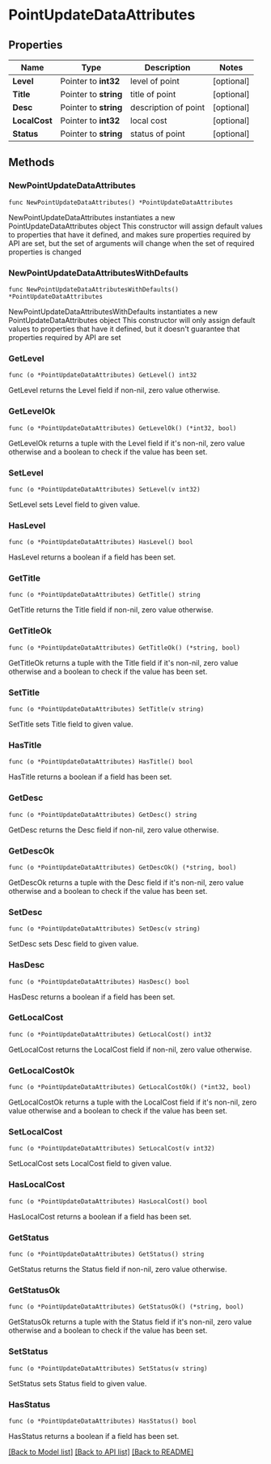 # PointUpdateDataAttributes

## Properties

Name | Type | Description | Notes
------------ | ------------- | ------------- | -------------
**Level** | Pointer to **int32** | level of point | [optional] 
**Title** | Pointer to **string** | title of point | [optional] 
**Desc** | Pointer to **string** | description of point | [optional] 
**LocalCost** | Pointer to **int32** | local cost | [optional] 
**Status** | Pointer to **string** | status of point | [optional] 

## Methods

### NewPointUpdateDataAttributes

`func NewPointUpdateDataAttributes() *PointUpdateDataAttributes`

NewPointUpdateDataAttributes instantiates a new PointUpdateDataAttributes object
This constructor will assign default values to properties that have it defined,
and makes sure properties required by API are set, but the set of arguments
will change when the set of required properties is changed

### NewPointUpdateDataAttributesWithDefaults

`func NewPointUpdateDataAttributesWithDefaults() *PointUpdateDataAttributes`

NewPointUpdateDataAttributesWithDefaults instantiates a new PointUpdateDataAttributes object
This constructor will only assign default values to properties that have it defined,
but it doesn't guarantee that properties required by API are set

### GetLevel

`func (o *PointUpdateDataAttributes) GetLevel() int32`

GetLevel returns the Level field if non-nil, zero value otherwise.

### GetLevelOk

`func (o *PointUpdateDataAttributes) GetLevelOk() (*int32, bool)`

GetLevelOk returns a tuple with the Level field if it's non-nil, zero value otherwise
and a boolean to check if the value has been set.

### SetLevel

`func (o *PointUpdateDataAttributes) SetLevel(v int32)`

SetLevel sets Level field to given value.

### HasLevel

`func (o *PointUpdateDataAttributes) HasLevel() bool`

HasLevel returns a boolean if a field has been set.

### GetTitle

`func (o *PointUpdateDataAttributes) GetTitle() string`

GetTitle returns the Title field if non-nil, zero value otherwise.

### GetTitleOk

`func (o *PointUpdateDataAttributes) GetTitleOk() (*string, bool)`

GetTitleOk returns a tuple with the Title field if it's non-nil, zero value otherwise
and a boolean to check if the value has been set.

### SetTitle

`func (o *PointUpdateDataAttributes) SetTitle(v string)`

SetTitle sets Title field to given value.

### HasTitle

`func (o *PointUpdateDataAttributes) HasTitle() bool`

HasTitle returns a boolean if a field has been set.

### GetDesc

`func (o *PointUpdateDataAttributes) GetDesc() string`

GetDesc returns the Desc field if non-nil, zero value otherwise.

### GetDescOk

`func (o *PointUpdateDataAttributes) GetDescOk() (*string, bool)`

GetDescOk returns a tuple with the Desc field if it's non-nil, zero value otherwise
and a boolean to check if the value has been set.

### SetDesc

`func (o *PointUpdateDataAttributes) SetDesc(v string)`

SetDesc sets Desc field to given value.

### HasDesc

`func (o *PointUpdateDataAttributes) HasDesc() bool`

HasDesc returns a boolean if a field has been set.

### GetLocalCost

`func (o *PointUpdateDataAttributes) GetLocalCost() int32`

GetLocalCost returns the LocalCost field if non-nil, zero value otherwise.

### GetLocalCostOk

`func (o *PointUpdateDataAttributes) GetLocalCostOk() (*int32, bool)`

GetLocalCostOk returns a tuple with the LocalCost field if it's non-nil, zero value otherwise
and a boolean to check if the value has been set.

### SetLocalCost

`func (o *PointUpdateDataAttributes) SetLocalCost(v int32)`

SetLocalCost sets LocalCost field to given value.

### HasLocalCost

`func (o *PointUpdateDataAttributes) HasLocalCost() bool`

HasLocalCost returns a boolean if a field has been set.

### GetStatus

`func (o *PointUpdateDataAttributes) GetStatus() string`

GetStatus returns the Status field if non-nil, zero value otherwise.

### GetStatusOk

`func (o *PointUpdateDataAttributes) GetStatusOk() (*string, bool)`

GetStatusOk returns a tuple with the Status field if it's non-nil, zero value otherwise
and a boolean to check if the value has been set.

### SetStatus

`func (o *PointUpdateDataAttributes) SetStatus(v string)`

SetStatus sets Status field to given value.

### HasStatus

`func (o *PointUpdateDataAttributes) HasStatus() bool`

HasStatus returns a boolean if a field has been set.


[[Back to Model list]](../README.md#documentation-for-models) [[Back to API list]](../README.md#documentation-for-api-endpoints) [[Back to README]](../README.md)


